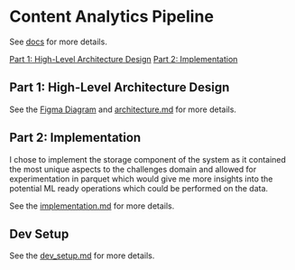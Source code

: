 # Content Analytics Pipeline

See [docs](docs) for more details.

[Part 1: High-Level Architecture Design](docs/architecture.md)
[Part 2: Implementation](docs/implementation.md)

## Part 1: High-Level Architecture Design

See the [Figma Diagram](https://www.figma.com/board/77tO7NRcYo8azEseWuHhpI/Content-Analytics?node-id=26-2198&t=ao9I2QNvKoG4aGy0-1) and [architecture.md](docs/architecture.md) for more details.

## Part 2: Implementation

I chose to implement the storage component of the system as it contained the most unique aspects to the challenges domain and allowed for experimentation in parquet which would give me more insights into the potential ML ready operations which could be performed on the data.

See the [implementation.md](docs/implementation.md) for more details.

## Dev Setup

See the [dev_setup.md](docs/dev_setup.md) for more details.